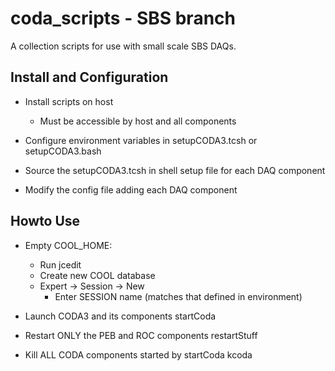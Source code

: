 # coda_scripts - SBS branch
A collection scripts for use with small scale SBS DAQs.


## Install and Configuration

* Install scripts on host
  * Must be accessible by host and all components

* Configure environment variables in setupCODA3.tcsh or setupCODA3.bash

* Source the setupCODA3.tcsh in shell setup file for each DAQ component

* Modify the config file adding each DAQ component

## Howto Use

* Empty COOL_HOME:
  * Run jcedit
  * Create new COOL database
  * Expert -> Session -> New
	* Enter SESSION name (matches that defined in environment)

* Launch CODA3 and its components
  startCoda


* Restart ONLY the PEB and ROC components
  restartStuff

* Kill ALL CODA components started by startCoda
  kcoda
